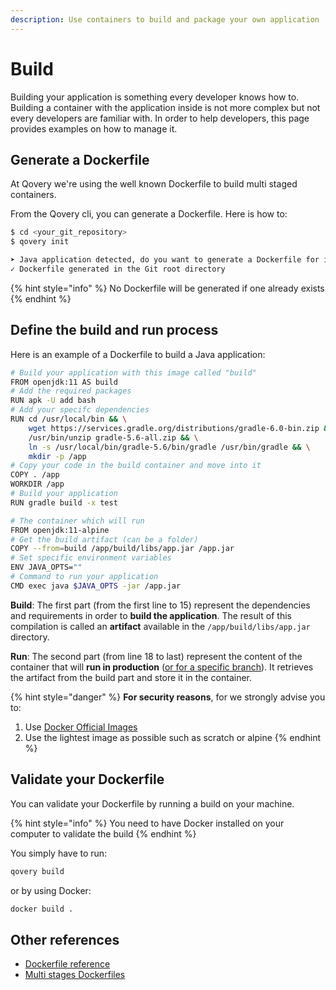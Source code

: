 ```yaml
---
description: Use containers to build and package your own application
---
```


# Build

Building your application is something every developer knows how to. Building a container with the application inside is not more complex but not every developers are familiar with. In order to help developers, this page provides examples on how to manage it.

## Generate a Dockerfile

At Qovery we're using the well known Dockerfile to build multi staged containers.

From the Qovery cli, you can generate a Dockerfile. Here is how to:

```bash
$ cd <your_git_repository>
$ qovery init

➤ Java application detected, do you want to generate a Dockerfile for it (y/n): y
✓ Dockerfile generated in the Git root directory
```

{% hint style="info" %}
No Dockerfile will be generated if one already exists
{% endhint %}

## Define the build and run process

Here is an example of a Dockerfile to build a Java application:

```bash
# Build your application with this image called "build"
FROM openjdk:11 AS build
# Add the required packages
RUN apk -U add bash
# Add your specifc dependencies
RUN cd /usr/local/bin && \
    wget https://services.gradle.org/distributions/gradle-6.0-bin.zip && \
    /usr/bin/unzip gradle-5.6-all.zip && \
    ln -s /usr/local/bin/gradle-5.6/bin/gradle /usr/bin/gradle && \
    mkdir -p /app
# Copy your code in the build container and move into it
COPY . /app
WORKDIR /app
# Build your application
RUN gradle build -x test

# The container which will run
FROM openjdk:11-alpine
# Get the build artifact (can be a folder)
COPY --from=build /app/build/libs/app.jar /app.jar
# Set specific environment variables
ENV JAVA_OPTS=""
# Command to run your application
CMD exec java $JAVA_OPTS -jar /app.jar
```

**Build**: The first part \(from the first line to 15\) represent the dependencies and requirements in order to **build the application**. The result of this compilation is called an **artifact** available in the `/app/build/libs/app.jar` directory.

**Run**: The second part \(from line 18 to last\) represent the content of the container that will **run in production** \([or for a specific branch](../extending-qovery/branches.md)\). It retrieves the artifact from the build part and store it in the container.

{% hint style="danger" %}
**For security reasons**, for we strongly advise you to:

1. Use [Docker Official Images](https://hub.docker.com/search/?q=&type=image&image_filter=official)
2. Use the lightest image as possible such as scratch or alpine
{% endhint %}

## Validate your Dockerfile

You can validate your Dockerfile by running a build on your machine.

{% hint style="info" %}
You need to have Docker installed on your computer to validate the build
{% endhint %}

You simply have to run:

```bash
qovery build
```

or by using Docker:

```bash
docker build .
```

## Other references

* [Dockerfile reference](https://docs.docker.com/engine/reference/builder/)
* [Multi stages Dockerfiles](https://docs.docker.com/develop/develop-images/multistage-build/)

